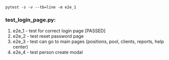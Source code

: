 `pytest -s -v --tb=line -m e2e_1`

### test_login_page.py:

1. e2e_1 - test for correct login page [PASSED]
2. e2e_2 - test reset password page
3. e2e_3 - test can go to main pages (positions, pool, clients, reports, help center)
4. e2e_4 - test person create modal
